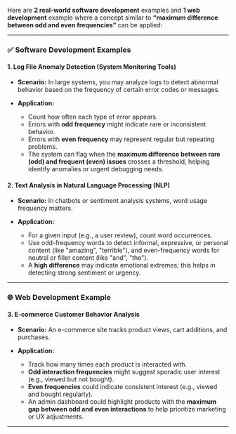 Here are **2 real-world software development** examples and **1 web development** example where a concept similar to **“maximum difference between odd and even frequencies”** can be applied:

---

### ✅ **Software Development Examples**

#### **1. Log File Anomaly Detection (System Monitoring Tools)**

* **Scenario:** In large systems, you may analyze logs to detect abnormal behavior based on the frequency of certain error codes or messages.
* **Application:**

  * Count how often each type of error appears.
  * Errors with **odd frequency** might indicate rare or inconsistent behavior.
  * Errors with **even frequency** may represent regular but repeating problems.
  * The system can flag when the **maximum difference between rare (odd) and frequent (even) issues** crosses a threshold, helping identify anomalies or urgent debugging needs.

#### **2. Text Analysis in Natural Language Processing (NLP)**

* **Scenario:** In chatbots or sentiment analysis systems, word usage frequency matters.
* **Application:**

  * For a given input (e.g., a user review), count word occurrences.
  * Use odd-frequency words to detect informal, expressive, or personal content (like "amazing", "terrible"), and even-frequency words for neutral or filler content (like "and", "the").
  * A **high difference** may indicate emotional extremes; this helps in detecting strong sentiment or urgency.

---

### 🌐 **Web Development Example**

#### **3. E-commerce Customer Behavior Analysis**

* **Scenario:** An e-commerce site tracks product views, cart additions, and purchases.
* **Application:**

  * Track how many times each product is interacted with.
  * **Odd interaction frequencies** might suggest sporadic user interest (e.g., viewed but not bought).
  * **Even frequencies** could indicate consistent interest (e.g., viewed and bought regularly).
  * An admin dashboard could highlight products with the **maximum gap between odd and even interactions** to help prioritize marketing or UX adjustments.

---
